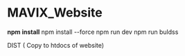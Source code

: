# MAVIX_Website

<b>npm install</b>
npm install --force
npm run dev
npm run buldss

DIST ( Copy to htdocs of website)
